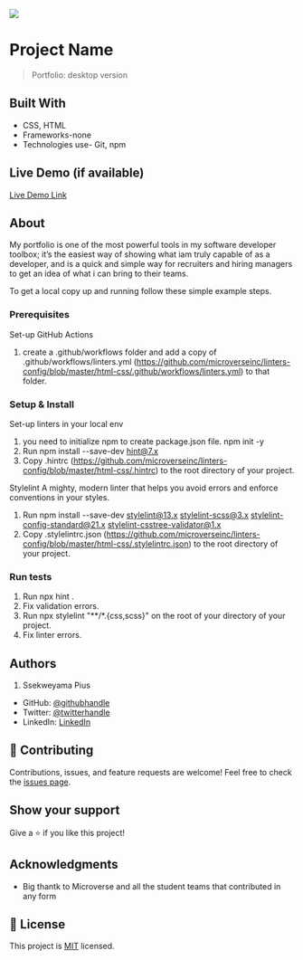 ![](https://img.shields.io/badge/Microverse-blueviolet)

# Project Name

> Portfolio: desktop version


## Built With

- CSS, HTML
- Frameworks-none
- Technologies use- Git, npm

## Live Demo (if available)

[Live Demo Link](https://ssekpius.github.io/Portfolio/)


## About

My portfolio is one of the most powerful tools in my software developer toolbox; it’s the easiest way of showing what iam truly capable of as a developer, and is a quick and simple way for recruiters and hiring managers to get an idea of what i can bring to their teams.


To get a local copy up and running follow these simple example steps.

### Prerequisites
Set-up GitHub Actions
1. create a .github/workflows folder and add a copy of .github/workflows/linters.yml (https://github.com/microverseinc/linters-config/blob/master/html-css/.github/workflows/linters.yml) to that folder.

### Setup & Install
Set-up linters in your local env
1. you need to initialize npm to create package.json file.  npm init -y
2. Run npm install --save-dev hint@7.x
3. Copy .hintrc (https://github.com/microverseinc/linters-config/blob/master/html-css/.hintrc) to the root directory of your project.

Stylelint
A mighty, modern linter that helps you avoid errors and enforce conventions in your styles.
1. Run 
npm install --save-dev stylelint@13.x stylelint-scss@3.x stylelint-config-standard@21.x stylelint-csstree-validator@1.x
2. Copy .stylelintrc.json (https://github.com/microverseinc/linters-config/blob/master/html-css/.stylelintrc.json) to the root directory of your project.

### Run tests

1. Run npx hint .
2. Fix validation errors.
3. Run npx stylelint "**/*.{css,scss}" on the root of your directory of your project.
4. Fix linter errors.


## Authors
1. Ssekweyama Pius

- GitHub: [@githubhandle](https://github.com/SSEKPIUS)
- Twitter: [@twitterhandle](https://twitter.com/SSEK_PIUS)
- LinkedIn: [LinkedIn](https://linkedin.com/in/pius-ssekweyama-23665794)

## 🤝 Contributing
Contributions, issues, and feature requests are welcome!
Feel free to check the [issues page](../../issues/).

## Show your support
Give a ⭐️ if you like this project!

## Acknowledgments
- Big thantk to Microverse and all the student teams that contributed in any form

## 📝 License
This project is [MIT](./LICENSE) licensed.